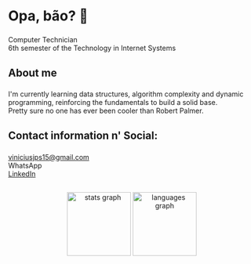 <h1 align="left">Opa, bão? 👋</h1>

###

<p align="left">Computer Technician<br>6th semester of the Technology in Internet Systems</p>

###

<h2 align="left">About me</h2>

###

<p align="left">I'm currently learning data structures, algorithm complexity and dynamic programming, reinforcing the fundamentals to build a solid base.<br>Pretty sure no one has ever been cooler than Robert Palmer.</p>

###

<h2 align="left">Contact information n' Social:</h2>

###

<a href="mailto:viniciusjps15@gmail.com">viniciusjps15@gmail.com</a><br>
<a href="https://wa.me/5532984589166" target="_blank" style="text-decoration: none;">WhatsApp</a><br>
<a href="https://www.linkedin.com/in/viniciusjpsilva/" target="_blank">LinkedIn</a>

###

<h2 align="left"></h2>

###

<div align="center">
  <img src="https://github-readme-stats.vercel.app/api?username=ViniciusJPSilva&hide_title=true&hide_rank=false&show_icons=false&include_all_commits=true&count_private=true&disable_animations=true&theme=tokyonight&locale=en&hide_border=true&order=1&custom_title=%20&hide=prs,issues" height="130em" alt="stats graph"  />
  <img src="https://github-readme-stats.vercel.app/api/top-langs?username=ViniciusJPSilva&locale=en&hide_title=true&layout=compact&card_width=320&langs_count=5&theme=tokyonight&hide_border=true&order=2" height="130em" alt="languages graph"  />
</div>

###
